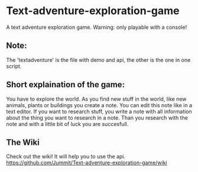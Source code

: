 # Text-adventure-exploration-game
A text adventure exploration game. Warning: only playable with a console!

## Note:
The 'textadventure' is the file with demo and api, the other is the one in one script.

## Short explaination of the game:

You have to explore the world. As you find new stuff in the world, like new animals, plants or buildings you create a note. You can edit this note like in a text editor. If you want to research stuff, you write a note with all information about the thing you want to research in a note. Than you research with the note and with a little bit of luck you are succesfull.

## The Wiki

Check out the wiki! It will help you to use the api.
https://github.com/Jummit/Text-adventure-exploration-game/wiki
